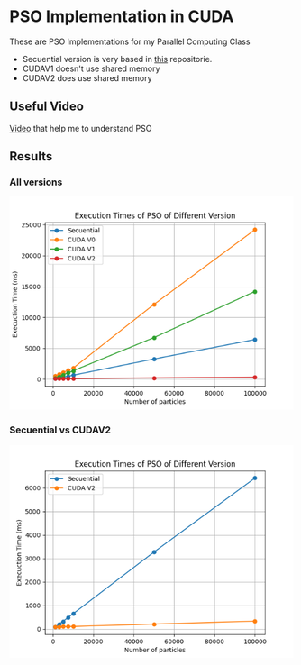 # PSO Implementation in CUDA

These are PSO Implementations for my Parallel Computing Class
- Secuential version is very based in [this](https://github.com/kailin-lu/CUDA-PSO/blob/main/pso-cpu.cpp) repositorie.
- CUDAV1 doesn't use shared memory
- CUDAV2 does use shared memory


## Useful Video
[Video](https://www.youtube.com/watch?v=HmDjfL3R39M&pp=ugMICgJlcxABGAHKBQNwc28%3D) that help me to understand PSO

## Results
### All versions
![Logo de Mi Proyecto](./AllVersions.png)

### Secuential vs CUDAV2
![Logo de Mi Proyecto](./V2vsSecuential.png)
